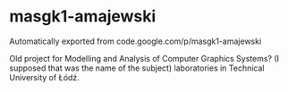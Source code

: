 # masgk1-amajewski
Automatically exported from code.google.com/p/masgk1-amajewski

Old project for Modelling and Analysis of Computer Graphics Systems? (I supposed that was the name of the subject) laboratories in Technical University of Łódź.
